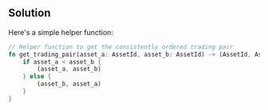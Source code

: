 ## Solution

Here's a simple helper function:
```rust
// Helper function to get the consistently ordered trading pair
fn get_trading_pair(asset_a: AssetId, asset_b: AssetId) -> (AssetId, AssetId) {
    if asset_a < asset_b {
        (asset_a, asset_b)
    } else {
        (asset_b, asset_a)
    }
}
```